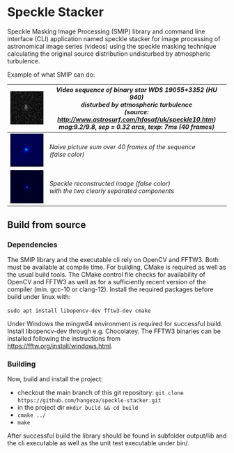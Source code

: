 # Speckle Stacker
Speckle Masking Image Processing (SMIP) library and command line interface (CLI) application named speckle stacker for image processing of astronomical image series (videos) using the speckle masking technique calculating the original source distribution undisturbed by atmospheric turbulence.

Example of what SMIP can do:

| ![Video sequence of HU940](/data/hu940ani/hu940ani.gif) | *Video sequence of binary star WDS 19055+3352 (HU 940)<br/> disturbed by atmospheric turbulence<br/> (source: http://www.astrosurf.com/hfosaf/uk/speckle10.htm)<br/> mag:9.2/9.8, sep = 0.32 arcs, texp: 7ms (40 frames)* |
|--|--|
| ![Sum image of HU940 over 40 frames](/data/hu940ani/sum_image_falsecolor.png) | *Naive picture sum over 40 frames of the sequence<br/>(false color)* |
| ![Speckle reco image of HU940 from 40 frames](/data/hu940ani/reco_image_falsecolor.png) | *Speckle reconstructed image (false color)<br/> with the two clearly separated components* | 

## Build from source
### Dependencies
The SMIP library and the executable cli rely on OpenCV and FFTW3. Both must be available at compile time. For building, CMake is required as well as the usual build tools. 
The CMake control file checks for availability of OpenCV and FFTW3 as well as for a sufficiently recent version of the compiler (min. gcc-10 or clang-12).
Install the required packages before build under linux with:

`sudo apt install libopencv-dev fftw3-dev cmake`

Under Windows the mingw64 environment is required for successful build. Install libopencv-dev through e.g. Chocolatey. The FFTW3 binaries can be installed following the instructions from https://fftw.org/install/windows.html.

### Building
Now, build and install the project:
- checkout the main branch of this git repository: `git clone https://github.com/hangeza/speckle-stacker.git`
- in the project dir `mkdir build && cd build`
- `cmake ../`
- `make`

After successful build the library should be found in subfolder output/lib and the cli executable as well as the unit test executable under bin/.
